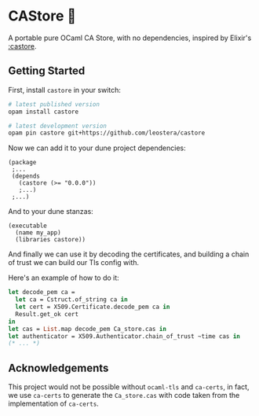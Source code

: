 # CAStore 🦫 

A portable pure OCaml CA Store, with no dependencies, inspired by Elixir's
[:castore][castore].

[castore]: https://github.com/elixir-mint/castore

## Getting Started

First, install `castore` in your switch:

```zsh
# latest published version
opam install castore

# latest development version
opam pin castore git+https://github.com/leostera/castore
```

Now we can add it to your dune project dependencies:

```
(package
 ;...
 (depends
   (castore (>= "0.0.0"))
   ;...)
 ;...)
```

And to your dune stanzas:

```
(executable
  (name my_app)
  (libraries castore))
```

And finally we can use it by decoding the certificates, and building a chain of
trust we can build our Tls config with.

Here's an example of how to do it:

<!-- $MDX file=decode_test.ml,part=main -->
```ocaml
let decode_pem ca =
  let ca = Cstruct.of_string ca in
  let cert = X509.Certificate.decode_pem ca in
  Result.get_ok cert
in
let cas = List.map decode_pem Ca_store.cas in
let authenticator = X509.Authenticator.chain_of_trust ~time cas in
(* ... *)
```

## Acknowledgements

This project would not be possible without `ocaml-tls` and `ca-certs`, in fact,
we use `ca-certs` to generate the `Ca_store.cas` with code taken from the
implementation of `ca-certs`.
